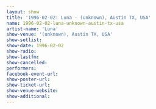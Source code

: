```yaml
---
layout: show
title: '1996-02-02: Luna - (unknown), Austin TX, USA'
name: 1996-02-02-luna-unknown-austin-tx-usa
artist-name: 'Luna'
show-venue: '(unknown), Austin TX, USA'
show-setlist: 
show-date: 1996-02-02
show-radio: 
show-lastfm: 
show-cancelled: 
performers: 
facebook-event-url: 
show-poster-url: 
show-ticket-url: 
show-venue-website: 
show-additional: 
---
```


